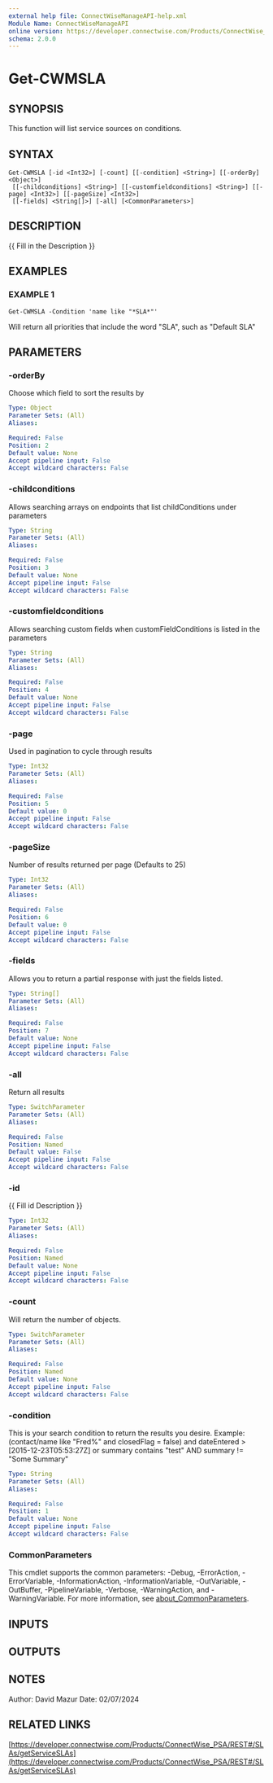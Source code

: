 ```yaml
---
external help file: ConnectWiseManageAPI-help.xml
Module Name: ConnectWiseManageAPI
online version: https://developer.connectwise.com/Products/ConnectWise_PSA/REST#/SLAs/getServiceSLAs
schema: 2.0.0
---
```


# Get-CWMSLA

## SYNOPSIS
This function will list service sources on conditions.

## SYNTAX

```
Get-CWMSLA [-id <Int32>] [-count] [[-condition] <String>] [[-orderBy] <Object>]
 [[-childconditions] <String>] [[-customfieldconditions] <String>] [[-page] <Int32>] [[-pageSize] <Int32>]
 [[-fields] <String[]>] [-all] [<CommonParameters>]
```

## DESCRIPTION
{{ Fill in the Description }}

## EXAMPLES

### EXAMPLE 1
```
Get-CWMSLA -Condition 'name like "*SLA*"'
```

Will return all priorities that include the word "SLA", such as "Default SLA"

## PARAMETERS

### -orderBy
Choose which field to sort the results by

```yaml
Type: Object
Parameter Sets: (All)
Aliases:

Required: False
Position: 2
Default value: None
Accept pipeline input: False
Accept wildcard characters: False
```

### -childconditions
Allows searching arrays on endpoints that list childConditions under parameters

```yaml
Type: String
Parameter Sets: (All)
Aliases:

Required: False
Position: 3
Default value: None
Accept pipeline input: False
Accept wildcard characters: False
```

### -customfieldconditions
Allows searching custom fields when customFieldConditions is listed in the parameters

```yaml
Type: String
Parameter Sets: (All)
Aliases:

Required: False
Position: 4
Default value: None
Accept pipeline input: False
Accept wildcard characters: False
```

### -page
Used in pagination to cycle through results

```yaml
Type: Int32
Parameter Sets: (All)
Aliases:

Required: False
Position: 5
Default value: 0
Accept pipeline input: False
Accept wildcard characters: False
```

### -pageSize
Number of results returned per page (Defaults to 25)

```yaml
Type: Int32
Parameter Sets: (All)
Aliases:

Required: False
Position: 6
Default value: 0
Accept pipeline input: False
Accept wildcard characters: False
```

### -fields
Allows you to return a partial response with just the fields listed.

```yaml
Type: String[]
Parameter Sets: (All)
Aliases:

Required: False
Position: 7
Default value: None
Accept pipeline input: False
Accept wildcard characters: False
```

### -all
Return all results

```yaml
Type: SwitchParameter
Parameter Sets: (All)
Aliases:

Required: False
Position: Named
Default value: False
Accept pipeline input: False
Accept wildcard characters: False
```

### -id
{{ Fill id Description }}

```yaml
Type: Int32
Parameter Sets: (All)
Aliases:

Required: False
Position: Named
Default value: None
Accept pipeline input: False
Accept wildcard characters: False
```

### -count
Will return the number of objects.

```yaml
Type: SwitchParameter
Parameter Sets: (All)
Aliases:

Required: False
Position: Named
Default value: None
Accept pipeline input: False
Accept wildcard characters: False
```

### -condition
This is your search condition to return the results you desire.
Example:
(contact/name like "Fred%" and closedFlag = false) and dateEntered \> \[2015-12-23T05:53:27Z\] or summary contains "test" AND  summary != "Some Summary"

```yaml
Type: String
Parameter Sets: (All)
Aliases:

Required: False
Position: 1
Default value: None
Accept pipeline input: False
Accept wildcard characters: False
```

### CommonParameters
This cmdlet supports the common parameters: -Debug, -ErrorAction, -ErrorVariable, -InformationAction, -InformationVariable, -OutVariable, -OutBuffer, -PipelineVariable, -Verbose, -WarningAction, and -WarningVariable. For more information, see [about_CommonParameters](http://go.microsoft.com/fwlink/?LinkID=113216).

## INPUTS

## OUTPUTS

## NOTES
Author: David Mazur
Date: 02/07/2024

## RELATED LINKS

[https://developer.connectwise.com/Products/ConnectWise_PSA/REST#/SLAs/getServiceSLAs](https://developer.connectwise.com/Products/ConnectWise_PSA/REST#/SLAs/getServiceSLAs)
